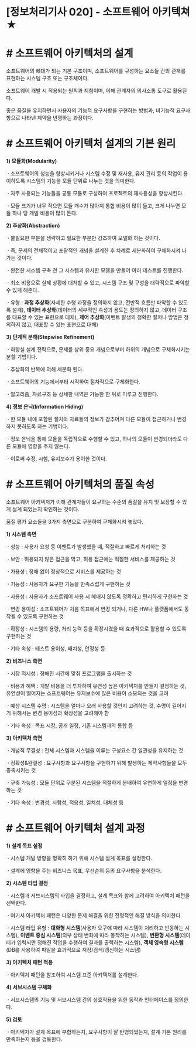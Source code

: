 # [정보처리기사 020] - 소프트웨어 아키텍쳐 ★



# **# 소프트웨어 아키텍처의 설계**

소프트웨어의 뼈대가 되는 기본 구조이며, 소프트웨어를 구성하는 요소들 간의 관계를 표현하는 시스템 구조 또는 구조체이다.

소프트웨어 개발 시 적용되는 원칙과 지침이며, 이해 관계자의 의사소통 도구로 활용된다.

좋은 품질을 유지하면서 사용자의 기능적 요구사항을 구현하는 방법과, 비기능적 요구사항으로 나타낸 제약을 반영하는 과정이다.



# **# 소프트웨어 아키텍처 설계의 기본 원리**

**1) 모듈화(Modularity)**

​        · 소프트웨어의 성능을 향상시키거나 시스템 수정 및 재사용, 유지 관리 등의 작업이 용이하도록 시스템의 기능을 모듈 단위로 나누는 것을 의미한다.

​        · 자주 사용되는 기능들을 공통 모듈로 구성하여 프로젝트의 재사용성을 향상시킨다.

​        · 모듈 크기가 너무 작으면 모듈 개수가 많아져 통합 비용이 많이 들고, 크게 나누면 모듈 하나 당 개발 비용이 많이 든다.

**2) 추상화(Abstraction)**

​        · 불필요한 부분을 생략하고 필요한 부분만 강조하여 모델화 하는 것이다.

​        · 즉, 문제의 전체적이고 포괄적인 개념을 설계한 후 차례로 세분화하여 구체화시켜 나가는 것이다.

​        · 완전한 시스템 구축 전 그 시스템과 유사한 모델을 만들어 여러 테스트를 진행한다.

​        · 최소 비용으로 실제 상황에 대처할 수 있고, 시스템 구조 및 구성을 대략적으로 파악할 수 있게 해준다.

​        · 유형 : **과정 추상화**(자세한 수행 과정을 정의하지 않고, 전반적 흐름만 파악할 수 있도록 설계), **데이터 추상화**(데이터의 세부적인 속성과 용도는 정의하지 않고, 데이터 구조를 대표할 수 있는 표현으로 대체), **제어 추상화**(이벤트 발생의 정확한 절차나 방법은 정의하지 않고, 대표할 수 있는 표현으로 대체)

**3) 단계적 분해(Stepwise Refinement)**

​        · 하향실 설계 전략으로, 문제를 상위 중요 개념으로부터 하위의 개념으로 구체화시키는 분할 기법이다.

​        · 추상화의 반복에 의해 세분화 된다.

​        · 소프트웨어의 기능에서부터 시작하여 점차적으로 구체화한다.

​        · 알고리즘, 자료구조 등 상세한 내역은 가능한 한 뒤로 미루고 진행한다.

**4) 정보 은닉(Information Hiding)**

​        · 한 모듈 내에 포함된 절차와 자료들의 정보가 감추어져 다른 모듈이 접근하거나 변경하지 못하도록 하는 기법이다.

​        · 정보 은닉을 통해 모듈을 독립적으로 수행할 수 있고, 하나의 모듈이 변경되더라도 다른 모듈에 영향을 주지 않는다.

​        · 이로써 수정, 시험, 유지보수가 용이한 것이다.



# **# 소프트웨어 아키텍처의 품질 속성**

소프트웨어 아키텍처가 이해 관계자들이 요구하는 수준의 품질을 유지 및 보장할 수 있게 설계 되었는지 확인하는 것이다.



품질 평가 요소들을 3가지 측면으로 구분하여 구체화시켜 놓았다.

**1) 시스템 측면**

​        · 성능 : 사용자 요청 등 이벤트가 발생했을 때, 적절하고 빠르게 처리하는 것

​        · 보안 : 허용되지 않은 접근을 막고, 허용 접근에는 적절한 서비스를 제공하는 것

​        · 가용성 : 장애 없이 정상적으로 서비스를 제공하는 것

​        · 기능성 : 사용자가 요구한 기능을 만족스럽게 구현하는 것

​        · 사용성 : 사용자가 소프트웨어 사용 시 헤매지 않도록 명확하고 편리하게 구현하는 것

​        · 변경 용이성 : 소프트웨어가 처음 목표에서 변경 되거나, 다른 HW나 플랫폼에서도 동작될 수 있도록 구현하는 것

​        · 확장성 : 시스템의 용량, 처리 능력 등을 확장시켰을 때 효과적으로 활용할 수 있도록 구현하는 것

​        · 기타 속성 : 테스트 용이성, 배치성, 안정성 등

**2) 비즈니스 측면**

​        · 시장 적시성 : 정해진 시간에 맞춰 프로그램을 출시하는 것

​        · 비용과 혜택 : 개발 비용을 더 투자하여 유연성 높은 아키텍처를 만들지 결정하는 것, 유연성이 떨어지는 소프트웨어는 유지보수에 많은 비용이 소모되는 것을 고려

​        · 예상 시스템 수명 : 시스템을 얼마나 오래 사용할 것인지 고려하는 것, 수명이 길어지기 위해서는 변경 용이성과 확장성을 고려해야 함

​        · 기타 속성 : 목표 시장, 공개 일정, 기존 시스템과의 통합 등

**3) 아키텍처 측면**

​        · 개념적 무결성 : 전체 시스템과 시스템을 이루는 구성요소 간 일관성을 유지하는 것

​        · 정확성&완결성 : 요구사항과 요구사항을 구현하기 위해 발생하는 제약사항들을 모두 충족시키는 것

​        · 구축 가능성 : 모듈 단위로 구분된 시스템을 적절하게 분배하여 유연하게 일정을 변경하는 것

​        · 기타 속성 : 변경성, 시험성, 적응성, 일치성, 대체성 등



# **# 소프트웨어 아키텍처 설계 과정**

**1) 설계 목표 설정**

​        · 시스템 개발 방향을 명확히 하기 위해 시스템 설계 목표를 설정한다.

​        · 설계에 영향을 주는 비즈니스 목표, 우선순위 등의 요구사항을 분석한다.

**2) 시스템 타입 결정**

​        · 시스템과 서브시스템의 타입을 결정하고, 설계 목표와 함께 고려하여 아키텍처 패턴을 선택한다.

​        · 여기서 아키텍처 패턴은 다양한 문제 해결을 위한 전형적인 해결 방식을 의미한다.

​        · 시스템 타입 유형 : **대화형 시스템**(사용자 요구에 따라 시스템이 처리하고 반응하는 시스템), **이벤트 중심 시스템**(외부 상태 변화에 따라 동작하는 시스템), **변환형 시스템**(데이터가 입력되면 정해진 작업을 수행하여 결과를 출력하는 시스템), **객체 영속형 시스템**(DB를 사용하여 파일을 효과적으로 저장/검색/갱신하는 시스템)

**3) 아키텍처 패턴 적용**

​        · 아키텍처 패턴을 참조하여 시스템 표준 아키텍처를 설계한다.

**4) 서브시스템 구체화**

​        · 서브시스템의 기능 및 서브시스템 간의 상호작용을 위한 동작과 인터페이스를 정의한다.

**5) 검토**

​        · 아키텍처가 설계 목표에 부합하는지, 요구사항이 잘 반영되었는지, 설계 기본 원리를 만족하는지 등을 검토한다.